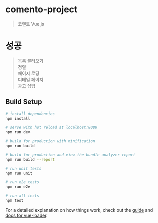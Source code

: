 # comento-project

> 코멘토 Vue.js 

# 성공

> 목록 불러오기<br>
> 정렬<br>
> 페이지 로딩<br>
> 디테일 페이지<br>
> 광고 삽입

## Build Setup

``` bash
# install dependencies
npm install

# serve with hot reload at localhost:8080
npm run dev

# build for production with minification
npm run build

# build for production and view the bundle analyzer report
npm run build --report

# run unit tests
npm run unit

# run e2e tests
npm run e2e

# run all tests
npm test
```

For a detailed explanation on how things work, check out the [guide](http://vuejs-templates.github.io/webpack/) and [docs for vue-loader](http://vuejs.github.io/vue-loader).
